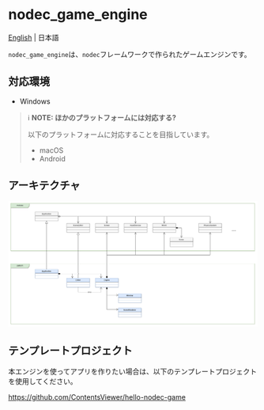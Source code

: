 # nodec_game_engine

[English](./README.md) | 日本語

`nodec_game_engine`は、`nodec`フレームワークで作られたゲームエンジンです。

## 対応環境

* Windows

> ℹ️ **NOTE: ほかのプラットフォームには対応する?**
>
> 以下のプラットフォームに対応することを目指しています。
>
> * macOS
> * Android

## アーキテクチャ

![](./docs/architecture.drawio.png)

## テンプレートプロジェクト

本エンジンを使ってアプリを作りたい場合は、以下のテンプレートプロジェクトを使用してください。

<https://github.com/ContentsViewer/hello-nodec-game>

